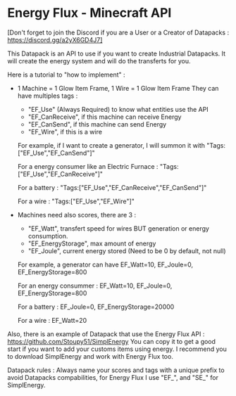 # Energy Flux - Minecraft API
[Don't forget to join the Discord if you are a User or a Creator of Datapacks : https://discord.gg/a2yX6GD4J7]

This Datapack is an API to use if you want to create Industrial Datapacks.
It will create the energy system and will do the transferts for you.

Here is a tutorial to "how to implement" :
- 1 Machine = 1 Glow Item Frame, 1 Wire = 1 Glow Item Frame
  They can have multiples tags :
  - "EF_Use" (Always Required) to know what entities use the API
  - "EF_CanReceive", if this machine can receive Energy
  - "EF_CanSend", if this machine can send Energy
  - "EF_Wire", if this is a wire
  
  For example, if I want to create a generator, I will summon it with "Tags:["EF_Use","EF_CanSend"]"
  
  For a energy consumer like an Electric Furnace : "Tags:["EF_Use","EF_CanReceive"]"
  
  For a battery : "Tags:["EF_Use","EF_CanReceive","EF_CanSend"]"
  
  For a wire : "Tags:["EF_Use","EF_Wire"]"
- Machines need also scores, there are 3 : 
  - "EF_Watt", transfert speed for wires BUT generation or energy consumption.
  - "EF_EnergyStorage", max amount of energy
  - "EF_Joule", current energy stored (Need to be 0 by default, not null)
  
  For example, a generator can have EF_Watt=10, EF_Joule=0, EF_EnergyStorage=800
  
  For an energy consummer : EF_Watt=10, EF_Joule=0, EF_EnergyStorage=800
  
  For a battery : EF_Joule=0, EF_EnergyStorage=20000
  
  For a wire : EF_Watt=20


Also, there is an example of Datapack that use the Energy Flux API : https://github.com/Stoupy51/SimplEnergy
You can copy it to get a good start if you want to add your customs items using energy.
I recommend you to download SimplEnergy and work with Energy Flux too.

Datapack rules :
Always name your scores and tags with a unique prefix to avoid Datapacks compabilities,
for Energy Flux I use "EF_", and "SE_" for SimplEnergy.
